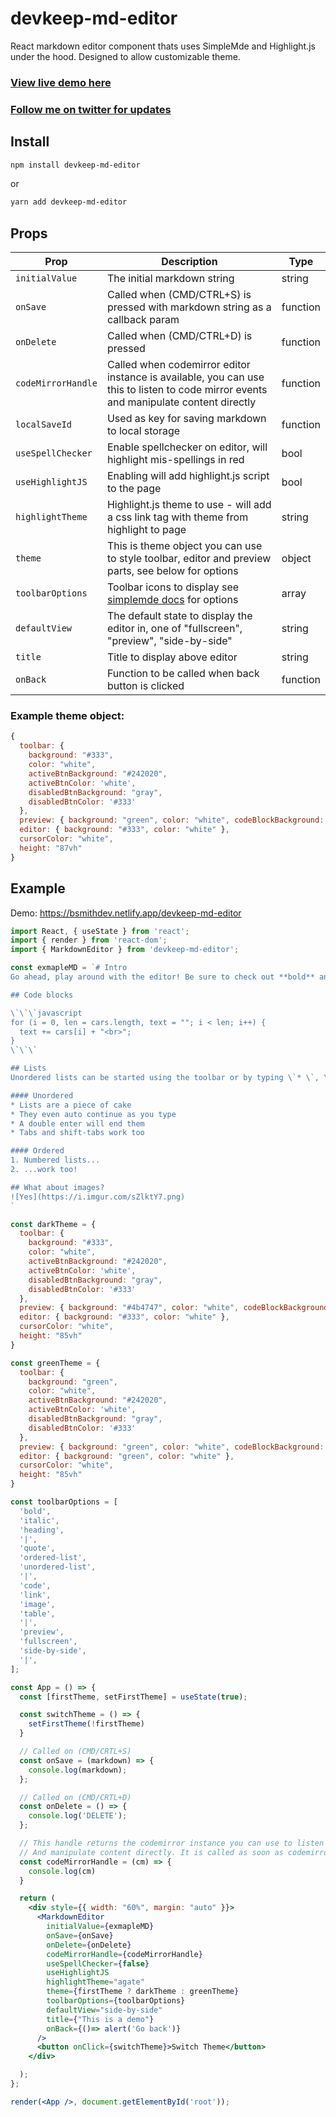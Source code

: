 # devkeep-md-editor
React markdown editor component thats uses SimpleMde and Highlight.js under the hood.
Designed to allow customizable theme.

### [View live demo here](https://bsmithdev.netlify.app/devkeep-md-editor)
### [Follow me on twitter for updates](https://twitter.com/BSmithy77)

## Install
```bash 
npm install devkeep-md-editor
```
or
```bash
yarn add devkeep-md-editor
```

## Props

| Prop | Description | Type |
|--------|--------|----|
|`initialValue`|The initial markdown string|string|
|`onSave`|Called when (CMD/CTRL+S) is pressed with markdown string  as a callback param|function|
|`onDelete`|Called when (CMD/CTRL+D) is pressed|function|
|`codeMirrorHandle`|Called when codemirror editor instance is available, you can use this to listen to code mirror events and manipulate content directly |function|
|`localSaveId`|Used as key for saving markdown to local storage|function|
|`useSpellChecker`|Enable spellchecker on editor, will highlight mis-spellings in red|bool|
|`useHighlightJS`|Enabling will add highlight.js script to the page|bool|
|`highlightTheme`|Highlight.js theme to use - will add a css link tag with theme from highlight to page|string|
|`theme`|This is theme object you can use to style toolbar, editor and preview parts, see below for options|object|
|`toolbarOptions`|Toolbar icons to display see [simplemde docs](https://github.com/sparksuite/simplemde-markdown-editor#toolbar-icons) for options|array|
|`defaultView`|The default state to display the editor in, one of "fullscreen", "preview", "side-by-side" |string|
|`title`|Title to display above editor|string|
|`onBack`|Function to be called when back button is clicked|function|


### Example theme object:
```js
{
  toolbar: {
    background: "#333",
    color: "white",
    activeBtnBackground: "#242020",
    activeBtnColor: 'white',
    disabledBtnBackground: "gray",
    disabledBtnColor: '#333'
  },
  preview: { background: "green", color: "white", codeBlockBackground: 'black' },
  editor: { background: "#333", color: "white" },
  cursorColor: "white",
  height: "87vh"
}
```

## Example
Demo: https://bsmithdev.netlify.app/devkeep-md-editor
```jsx
import React, { useState } from 'react';
import { render } from 'react-dom';
import { MarkdownEditor } from 'devkeep-md-editor';

const exmapleMD = `# Intro
Go ahead, play around with the editor! Be sure to check out **bold** and *italic* styling, or even [links](https://google.com). You can type the Markdown syntax, use the toolbar, or use shortcuts like \`cmd-b\` or \`ctrl - b\`.

## Code blocks

\`\`\`javascript
for (i = 0, len = cars.length, text = ""; i < len; i++) {
  text += cars[i] + "<br>";
}
\`\`\`

## Lists
Unordered lists can be started using the toolbar or by typing \`* \`, \` - \`, or \` + \`. Ordered lists can be started by typing \`1. \`.

#### Unordered
* Lists are a piece of cake
* They even auto continue as you type
* A double enter will end them
* Tabs and shift-tabs work too

#### Ordered
1. Numbered lists...
2. ...work too!

## What about images?
![Yes](https://i.imgur.com/sZlktY7.png)
`

const darkTheme = {
  toolbar: {
    background: "#333",
    color: "white",
    activeBtnBackground: "#242020",
    activeBtnColor: 'white',
    disabledBtnBackground: "gray",
    disabledBtnColor: '#333'
  },
  preview: { background: "#4b4747", color: "white", codeBlockBackground: 'black' },
  editor: { background: "#333", color: "white" },
  cursorColor: "white",
  height: "85vh"
}

const greenTheme = {
  toolbar: {
    background: "green",
    color: "white",
    activeBtnBackground: "#242020",
    activeBtnColor: 'white',
    disabledBtnBackground: "gray",
    disabledBtnColor: '#333'
  },
  preview: { background: "green", color: "white", codeBlockBackground: 'black' },
  editor: { background: "green", color: "white" },
  cursorColor: "white",
  height: "85vh"
}

const toolbarOptions = [
  'bold',
  'italic',
  'heading',
  '|',
  'quote',
  'ordered-list',
  'unordered-list',
  '|',
  'code',
  'link',
  'image',
  'table',
  '|',
  'preview',
  'fullscreen',
  'side-by-side',
  '|',
];

const App = () => {
  const [firstTheme, setFirstTheme] = useState(true);

  const switchTheme = () => {
    setFirstTheme(!firstTheme)
  }

  // Called on (CMD/CRTL+S)
  const onSave = (markdown) => {
    console.log(markdown);
  };

  // Called on (CMD/CRTL+D)
  const onDelete = () => {
    console.log('DELETE');
  };

  // This handle returns the codemirror instance you can use to listen to events.
  // And manipulate content directly. It is called as soon as codemirror is available.
  const codeMirrorHandle = (cm) => {
    console.log(cm)
  }

  return (
    <div style={{ width: "60%", margin: "auto" }}>
      <MarkdownEditor
        initialValue={exmapleMD}
        onSave={onSave}
        onDelete={onDelete}
        codeMirrorHandle={codeMirrorHandle}
        useSpellChecker={false}
        useHighlightJS
        highlightTheme="agate"
        theme={firstTheme ? darkTheme : greenTheme}
        toolbarOptions={toolbarOptions}
        defaultView="side-by-side"
        title={"This is a demo"}
        onBack={()=> alert('Go back')}
      />
      <button onClick={switchTheme}>Switch Theme</button>
    </div>

  );
};

render(<App />, document.getElementById('root'));
```
